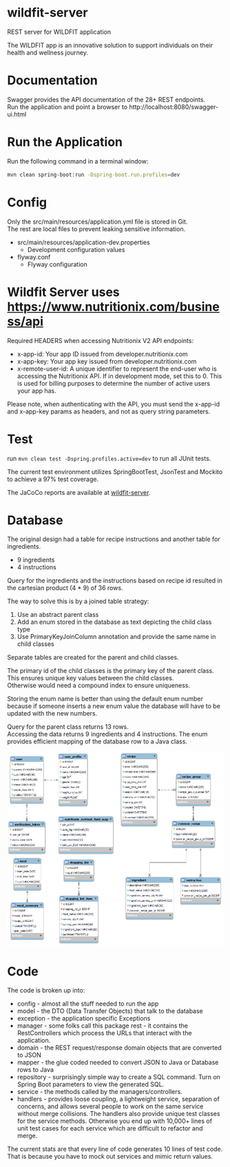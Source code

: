 # wildfit-server

REST server for WILDFIT application

The WILDFIT app is an innovative solution to support
individuals on their health and wellness journey.

# Documentation

Swagger provides the API documentation of the 28+ REST endpoints.  
Run the application and point a browser to http://localhost:8080/swagger-ui.html

# Run the Application

Run the following command in a terminal window:

```bash
mvn clean spring-boot:run -Dspring-boot.run.profiles=dev
```

# Config

Only the src/main/resources/application.yml file is stored in Git.  
The rest are local files to prevent leaking sensitive information.

* src/main/resources/application-dev.properties
    * Development configuration values
* flyway.conf
    * Flyway configuration

# Wildfit Server uses https://www.nutritionix.com/business/api

Required HEADERS when accessing Nutritionix V2 API endpoints:

* x-app-id: Your app ID issued from developer.nutritionix.com
* x-app-key: Your app key issued from developer.nutritionix.com
* x-remote-user-id:  A unique identifier to represent the end-user who is accessing the Nutritionix API. If in
  development mode, set this to 0. This is used for billing purposes to determine the number of active users your app
  has.

Please note, when authenticating with the API, you must send the x-app-id and x-app-key params as headers, and not as
query string parameters.

# Test

run `mvn clean test -Dspring.profiles.active=dev` to run all JUnit tests.

The current test environment utilizes SpringBootTest, JsonTest and Mockito to achieve a 97% test coverage.

The JaCoCo reports are available at [wildfit-server](http://localhost:63342/wildfit-server/server/target/site/jacoco/index.html#up-c).

# Database

The original design had a table for recipe instructions and another table for ingredients.

* 9 ingredients
* 4 instructions

Query for the ingredients and the instructions based on recipe id resulted in the cartesian product (4 * 9) of 36 rows.

The way to solve this is by a joined table strategy:

1. Use an abstract parent class
2. Add an enum stored in the database as text depicting the child class type
3. Use PrimaryKeyJoinColumn annotation and provide the same name in child classes

Separate tables are created for the parent and child classes.

The primary id of the child classes is the primary key of the parent class.  
This ensures unique key values between the child classes.  
Otherwise would need a compound index to ensure uniqueness.

Storing the enum name is better than using the default enum number because if someone inserts a
new enum value the database will have to be updated with the new numbers.

Query for the parent class returns 13 rows.  
Accessing the data returns 9 ingredients and 4 instructions.
The enum provides efficient mapping of the database row to a Java class.

![WildFit database](WildFitSchema.png "WildFit Schema")

# Code
The code is broken up into:
* config - almost all the stuff needed to run the app
* model - the DTO (Data Transfer Objects) that talk to the database
* exception - the application specific Exceptions
* manager - some folks call this package rest - it contains the RestControllers which process the URLs that interact with the application.
* domain - the REST request/response domain objects that are converted to JSON
* mapper - the glue coded needed to convert JSON to Java or Database rows to Java
* repository - surprisingly simple way to create a SQL command. Turn on Spring Boot parameters to view the generated SQL.
* service - the methods called by the managers/controllers.
* handlers - provides loose coupling, a lightweight service, separation of concerns, and allows several people to work on 
the same service without merge collisions. The handlers also provide unique test classes for the service methods. 
Otherwise you end up with 10,000+ lines of unit test cases for each service which are difficult to refactor and merge.  

The current stats are that every line of code generates 10 lines of test code.  
That is because you have to mock out services and mimic return values.
